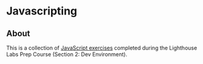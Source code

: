 # Javascripting

## About

This is a collection of [JavaScript exercises](https://github.com/workshopper/javascripting#run-the-workshop) completed during the Lighthouse Labs Prep Course (Section 2: Dev Environment).


